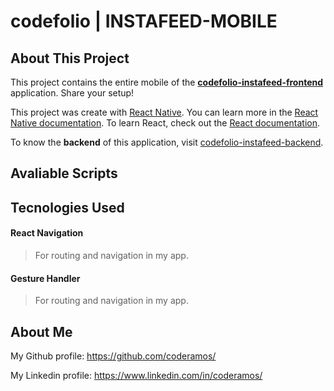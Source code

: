 # codefolio | INSTAFEED-MOBILE

<!-- ![codefolio-instafeed-demo](./public/codefolio-instafeed-demo.png) -->

## About This Project

This project contains the entire mobile of the **[codefolio-instafeed-frontend](https://github.com/coderamos/codefolio-instafeed-frontend)** application. Share your setup!

This project was create with [React Native](https://facebook.github.io/react-native/). You can learn more in the [React Native documentation](https://facebook.github.io/react-native/docs/getting-started). To learn React, check out the [React documentation](https://reactjs.org/).

To know the **backend** of this application, visit [codefolio-instafeed-backend](https://github.com/coderamos/codefolio-instafeed-backend).

## Avaliable Scripts

<!-- ### Run Project

In the project directory, you can run:

```
yarn install
```

and

```
yarn dev
```

Learn how to install `yarn` through the [official documentation](https://yarnpkg.com/pt-BR/docs/install).

Run the app in the development mode by opening [http://localhost:3000](http://localhost:3000) to view it in the browser.

The page will reload if you make edits. You will also see any lint errors in the console. -->

## Tecnologies Used

#### React Navigation

> For routing and navigation in my app.

#### Gesture Handler

> For routing and navigation in my app.

## About Me

My Github profile: https://github.com/coderamos/

My Linkedin profile: https://www.linkedin.com/in/coderamos/

